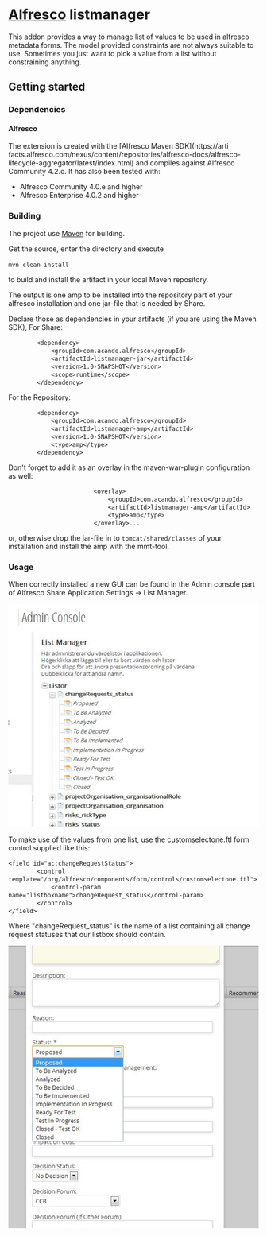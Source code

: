 # [Alfresco](http://www.alfresco.com) listmanager
This addon provides a way to manage list of values to be used in alfresco metadata forms. The model provided constraints are not 
always suitable to use. Sometimes you just want to pick a value from a list without constraining anything.

## Getting started

### Dependencies

#### Alfresco

The extension is created with the [Alfresco Maven SDK](https://arti
facts.alfresco.com/nexus/content/repositories/alfresco-docs/alfresco-lifecycle-aggregator/latest/index.html) and compiles against Alfresco Community 4.2.c. It has also been tested with:

* Alfresco Community 4.0.e and higher
* Alfresco Enterprise 4.0.2 and higher

### Building

The project use [Maven](http://maven.apache.org) for building.

Get the source, enter the directory and execute

`mvn clean install`

to build and install the artifact in your local Maven repository.

The output is one amp to be installed into the repository part of your alfresco installation and one jar-file that is needed by Share.

Declare those as dependencies in your artifacts (if you are using the Maven SDK), 
For Share:
```
		<dependency>
		    <groupId>com.acando.alfresco</groupId>
		    <artifactId>listmanager-jar</artifactId>
		    <version>1.0-SNAPSHOT</version>
		    <scope>runtime</scope>
		</dependency>
```
For the Repository:
```
 		<dependency>
 		    <groupId>com.acando.alfresco</groupId>
 		    <artifactId>listmanager-amp</artifactId>
 		    <version>1.0-SNAPSHOT</version>
 		    <type>amp</type>
 		</dependency>
```
Don't forget to add it as an overlay in the maven-war-plugin configuration as well:
```...
                        <overlay>
                            <groupId>com.acando.alfresco</groupId>
 		    				<artifactId>listmanager-amp</artifactId>
                            <type>amp</type>
                        </overlay>...
```
or, otherwise drop the jar-file in to ```tomcat/shared/classes``` of your installation and install the amp with the mmt-tool.

### Usage

When correctly installed a new GUI can be found in the Admin console part of Alfresco Share Application Settings -> List Manager.

![Screenshot](/images/screenshot_listmanager.jpg "Screenshot")

To make use of the values from one list, use the customselectone.ftl form control supplied like this:

```					
<field id="ac:changeRequestStatus">
		<control template="/org/alfresco/components/form/controls/customselectone.ftl">
			<control-param name="listboxname">changeRequest_status</control-param>
		</control>                   
</field>
```
Where "changeRequest_status" is the name of a list containing all change request statuses that our listbox should contain.

![Screenshot](/images/screenshot_crlist.jpg "Screenshot")



